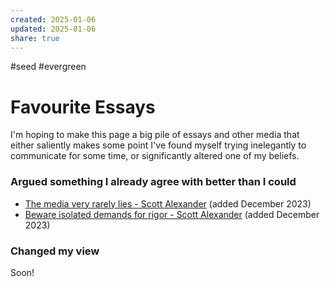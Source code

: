 ```yaml
---
created: 2025-01-06
updated: 2025-01-06
share: true
---
```

#seed #evergreen
# Favourite Essays

I'm hoping to make this page a big pile of essays and other media that either saliently makes some point I've found myself trying inelegantly to communicate for some time, or significantly altered one of my beliefs.

### Argued something I already agree with better than I could
- [The media very rarely lies - Scott Alexander](https://www.astralcodexten.com/p/the-media-very-rarely-lies) (added December 2023)
- [Beware isolated demands for rigor - Scott Alexander](https://www.lesswrong.com/s/XsMTxdQ6fprAQMoKi/p/fzeoYhKoYPR3tDYFT) (added December 2023)


### Changed my view
Soon!